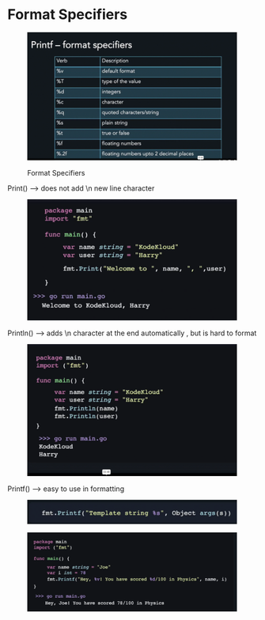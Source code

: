 # Format Specifiers

<figure><img src="../../.gitbook/assets/image (7).png" alt=""><figcaption><p>Format Specifiers </p></figcaption></figure>

Print() --> does not add \n new line character

<figure><img src="../../.gitbook/assets/image (9).png" alt=""><figcaption></figcaption></figure>

Println() -->  adds \n character at the end automatically , but is hard to format

<figure><img src="../../.gitbook/assets/image (10).png" alt=""><figcaption></figcaption></figure>

Printf() --> easy to use in formatting

<figure><img src="../../.gitbook/assets/image (11).png" alt=""><figcaption></figcaption></figure>

<figure><img src="../../.gitbook/assets/image (12).png" alt=""><figcaption></figcaption></figure>
